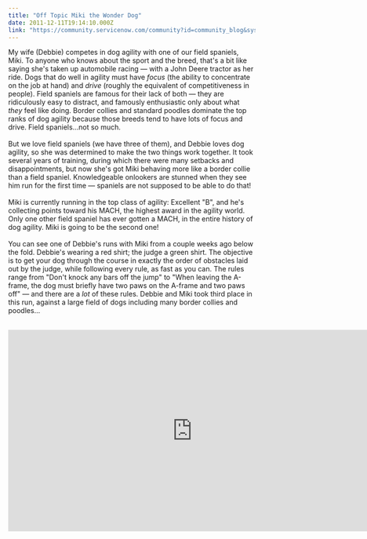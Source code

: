 ```yaml
---
title: "Off Topic Miki the Wonder Dog"
date: 2011-12-11T19:14:10.000Z
link: "https://community.servicenow.com/community?id=community_blog&sys_id=764d6229dbd0dbc01dcaf3231f9619cc"
---
```

<p>My wife (Debbie) competes in dog agility with one of our field spaniels, Miki. To anyone who knows about the sport and the breed, that's a bit like saying she's taken up automobile racing — with a John Deere tractor as her ride. Dogs that do well in agility must have <i>focus</i> (the ability to concentrate on the job at hand) and <i>drive</i> (roughly the equivalent of competitiveness in people). Field spaniels are famous for their lack of both — they are ridiculously easy to distract, and famously enthusiastic only about what <i>they</i> feel like doing. Border collies and standard poodles dominate the top ranks of dog agility because those breeds tend to have lots of focus and drive. Field spaniels...not so much.<br /><br />But we love field spaniels (we have three of them), and Debbie loves dog agility, so she was determined to make the two things work together. It took several years of training, during which there were many setbacks and disappointments, but now she's got Miki behaving more like a border collie than a field spaniel. Knowledgeable onlookers are stunned when they see him run for the first time — spaniels are not supposed to be able to do that!<br /><br />Miki is currently running in the top class of agility: Excellent "B", and he's collecting points toward his MACH, the highest award in the agility world. Only one other field spaniel has ever gotten a MACH, in the entire history of dog agility. Miki is going to be the second one!<br /><br />You can see one of Debbie's runs with Miki from a couple weeks ago below the fold. Debbie's wearing a red shirt; the judge a green shirt. The objective is to get your dog through the course in exactly the order of obstacles laid out by the judge, while following every rule, as fast as you can. The rules range from "Don't knock any bars off the jump" to "When leaving the A-frame, the dog must briefly have two paws on the A-frame and two paws off" — and there are a <i>lot</i> of these rules. Debbie and Miki took third place in this run, against a large field of dogs including many border collies and poodles...<br /><!--break--><br /><center><embed width="750" height="411" src="http://www.youtube.com/embed/5LENAFPqdIw?rel=0" frameborder="0" allowfullscreen=""></embed></center></p>